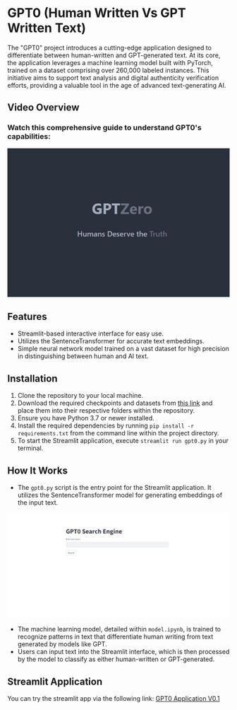 # GPT0 (Human Written Vs GPT Written Text)
The "GPT0" project introduces a cutting-edge application designed to differentiate between human-written and GPT-generated text. At its core, the application leverages a machine learning model built with PyTorch, trained on a dataset comprising over 260,000 labeled instances. This initiative aims to support text analysis and digital authenticity verification efforts, providing a valuable tool in the age of advanced text-generating AI.

## Video Overview
### Watch this comprehensive guide to understand GPT0's capabilities:

[![GPT0 Video Guide](https://github.com/misallam/GPT0-HumanVsGPT/blob/main/video_cover.jpg)](https://drive.google.com/file/d/1SCxFHQaIPl_9kwkxZ2QWWO5a0guxUDV0/view?usp=sharing)

## Features
- Streamlit-based interactive interface for easy use.
- Utilizes the SentenceTransformer for accurate text embeddings.
- Simple neural network model trained on a vast dataset for high precision in distinguishing between human and AI text.

## Installation
1. Clone the repository to your local machine.
2. Download the required checkpoints and datasets from [this link](https://drive.google.com/drive/folders/1hu5Vhj8ymjP1_H11UdcmOLqaCMBHxcNf?usp=sharing) and place them into their respective folders within the repository.
3. Ensure you have Python 3.7 or newer installed.
4. Install the required dependencies by running `pip install -r requirements.txt` from the command line within the project directory.
5. To start the Streamlit application, execute `streamlit run gpt0.py` in your terminal.

## How It Works
- The `gpt0.py` script is the entry point for the Streamlit application. It utilizes the SentenceTransformer model for generating embeddings of the input text.

![GPT0 Model Primary GUI](https://github.com/misallam/GPT0-HumanVsGPT/blob/main/BASIC_GUI.png)

- The machine learning model, detailed within `model.ipynb`, is trained to recognize patterns in text that differentiate human writing from text generated by models like GPT.
- Users can input text into the Streamlit interface, which is then processed by the model to classify as either human-written or GPT-generated.

## Streamlit Application
You can try the streamlit app via the following link:
[GPT0 Application V0.1](https://gpt0-humanvsgpt.streamlit.app/)
